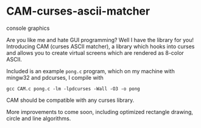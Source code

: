 # CAM-curses-ascii-matcher
console graphics

Are you like me and hate GUI programming? Well I have the library for you! Introducing CAM (curses ASCII matcher), a library which hooks into curses and allows you to create virtual screens which are rendered as 8-color ASCII.

Included is an example `pong.c` program, which on my machine with mingw32 and pdcurses, I compile with 

```gcc CAM.c pong.c -lm -lpdcurses -Wall -O3 -o pong```

CAM should be compatible with any curses library.

More improvements to come soon, including optimized rectangle drawing, circle and line algorithms.
